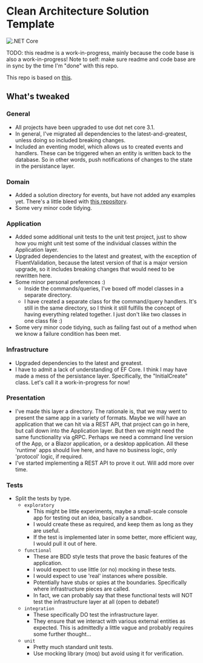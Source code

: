 # Clean Architecture Solution Template

![.NET Core](https://github.com/bcraig83/CleanArchitecture/workflows/.NET%20Core/badge.svg)

TODO: this readme is a work-in-progress, mainly because the code base is also a work-in-progress! Note to self: make sure readme and code base are in sync by the time I'm "done" with this repo.

This repo is based on [this](https://github.com/jasontaylordev/CleanArchitecture).

## What's tweaked

### General

- All projects have been upgraded to use dot net core 3.1.
- In general, I've migrated all dependencies to the latest-and-greatest, unless doing so included breaking changes.
- Included an eventing model, which allows us to created events and handlers. These can be triggered when an entity is written back to the database. So in other words, push notifications of changes to the state in the persistance layer.

### Domain

- Added a solution directory for events, but have not added any examples yet. There's a little bleed with [this repository](https://github.com/ardalis/CleanArchitecture).
- Some very minor code tidying.

### Application

- Added some additional unit tests to the unit test project, just to show how you might unit test some of the individual classes within the Application layer.
- Upgraded dependencies to the latest and greatest, with the exception of FluentValidation, because the latest version of that is a major version upgrade, so it includes breaking changes that would need to be rewritten here.
- Some minor personal preferences :)
    - Inside the commands/queries, I've boxed off model classes in a separate directory.
    - I have created a separate class for the command/query handlers. It's still in the same directory, so I think it still fulfills the concept of having everything related together. I just don't like two classes in one class file :)
- Some very minor code tidying, such as failing fast out of a method when we know a failure condition has been met.

### Infrastructure

- Upgraded dependencies to the latest and greatest.
- I have to admit a lack of understanding of EF Core. I think I may have made a mess of the persistance layer. Specifically,  the "InitialCreate" class. Let's call it a work-in-progress for now! 

### Presentation

- I've made this layer a directory. The rationale is, that we may went to present the same app in a variety of formats. Maybe we will have an application that we can hit via a REST API, that project can go in here, but call down into the Application layer. But then we might need the same functionality via gRPC. Perhaps we need a command line version of the App, or a Blazor application, or a desktop application. All these 'runtime' apps should live here, and have no business logic, only 'protocol' logic, if required.
- I've started implementing a REST API to prove it out. Will add more over time.

### Tests

- Split the tests by type.
    - `exploratory`
        - This might be little experiments, maybe a small-scale console app for testing out an idea, basically a sandbox.
        - I would create these as required, and keep them as long as they are useful.
        - If the test is implemented later in some better, more efficient way, I would pull it out of here.
    - `functional`
        - These are BDD style tests that prove the basic features of the application.
        - I would expect to use little (or no) mocking in these tests.
        - I would expect to use 'real' instances where possible.
        - Potentially have stubs or spies at the boundaries. Specifically where infrastructure pieces are called.
        - In fact, we can probably say that these functional tests will NOT test the infrastructure layer at all (open to debate!)
    - `integration`
        - These specifically DO test the infrastructure layer.
        - They ensure that we interact with various external entities as expected. This is admittedly a little vague and probably requires some further thought...
    - `unit`
        - Pretty much standard unit tests.
        - Use mocking library (moq) but avoid using it for verification.
